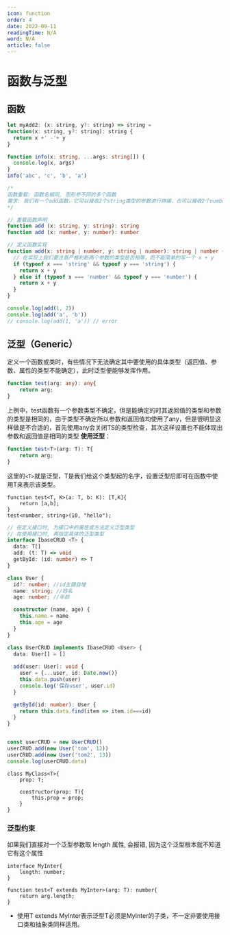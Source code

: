 ```yaml
---
icon: function
order: 4
date: 2022-09-11
readingTime: N/A
word: N/A
article: false
---
```



# 函数与泛型

## 函数
```javascript
let myAdd2: (x: string, y?: string) => string = 
function(x: string, y?: string): string {
  return x +' -'+ y
}
```

```typescript
function info(x: string, ...args: string[]) {
  console.log(x, args)
}
info('abc', 'c', 'b', 'a')
```

```typescript
/* 
函数重载: 函数名相同, 而形参不同的多个函数
需求: 我们有一个add函数，它可以接收2个string类型的参数进行拼接，也可以接收2个number类型的参数进行相加 
*/

// 重载函数声明
function add (x: string, y: string): string
function add (x: number, y: number): number

// 定义函数实现
function add(x: string | number, y: string | number): string | number {
  // 在实现上我们要注意严格判断两个参数的类型是否相等，而不能简单的写一个 x + y
  if (typeof x === 'string' && typeof y === 'string') {
    return x + y
  } else if (typeof x === 'number' && typeof y === 'number') {
    return x + y
  }
}

console.log(add(1, 2))
console.log(add('a', 'b'))
// console.log(add(1, 'a')) // error
```

## 泛型（Generic）

定义一个函数或类时，有些情况下无法确定其中要使用的具体类型（返回值、参数、属性的类型不能确定），此时泛型便能够发挥作用。

```typescript
function test(arg: any): any{
	return arg;
}
```

上例中，test函数有一个参数类型不确定，但是能确定的时其返回值的类型和参数的类型是相同的，由于类型不确定所以参数和返回值均使用了any，但是很明显这样做是不合适的，首先使用any会关闭TS的类型检查，其次这样设置也不能体现出参数和返回值是相同的类型
**使用泛型**：

```typescript
function test<T>(arg: T): T{
	return arg;
}
```

这里的`<T>`就是泛型，T是我们给这个类型起的名字，设置泛型后即可在函数中使用T来表示该类型。

```
function test<T, K>(a: T, b: K): [T,K]{
    return [a,b];
}
test<number, string>(10, "hello");
```

```typescript
// 在定义接口时, 为接口中的属性或方法定义泛型类型
// 在使用接口时, 再指定具体的泛型类型
interface IbaseCRUD <T> {
  data: T[]
  add: (t: T) => void
  getById: (id: number) => T
}

class User {
  id?: number; //id主键自增
  name: string; //姓名
  age: number; //年龄

  constructor (name, age) {
    this.name = name
    this.age = age
  }
}

class UserCRUD implements IbaseCRUD <User> {
  data: User[] = []
  
  add(user: User): void {
    user = {...user, id: Date.now()}
    this.data.push(user)
    console.log('保存user', user.id)
  }

  getById(id: number): User {
    return this.data.find(item => item.id===id)
  }
}


const userCRUD = new UserCRUD()
userCRUD.add(new User('tom', 12))
userCRUD.add(new User('tom2', 13))
console.log(userCRUD.data)
```

```
class MyClass<T>{
    prop: T;

    constructor(prop: T){
        this.prop = prop;
    }
}
```

### 泛型约束

如果我们直接对一个泛型参数取 length 属性, 会报错, 因为这个泛型根本就不知道它有这个属性

```
interface MyInter{
    length: number;
}

function test<T extends MyInter>(arg: T): number{
    return arg.length;
}
```

-  使用T extends MyInter表示泛型T必须是MyInter的子类，不一定非要使用接口类和抽象类同样适用。 
